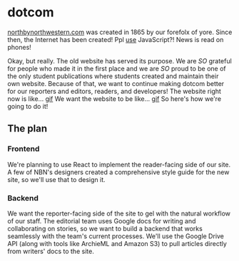 # dotcom
[northbynorthwestern.com](http://www.northbynorthwestern.com/) was created in 1865 by our forefolx of yore. Since then, the Internet has been created! Ppl [use](https://medium.com/front-end-hacking/how-it-feels-to-learn-javascript-in-2017-a934b801fbe) JavaScript?! News is read on phones!

Okay, but really. The old website has served its purpose. We are *SO* grateful for people who made it in the first place and we are *SO* proud to be one of the only student publications where students created and maintain their own website. Because of that, we want to continue making dotcom better for our reporters and editors, readers, and developers! The website right now is like... [gif](https://i.imgur.com/WWsGOwu.gif)
We want the website to be like...
[gif](https://i.imgur.com/cJERtAb.gif)
So here's how we're going to do it!

## The plan

### Frontend
We're planning to use React to implement the reader-facing side of our site. A few of NBN's designers created a comprehensive style guide for the new site, so we'll use that to design it.

### Backend
We want the reporter-facing side of the site to gel with the natural workflow of our staff. The editorial team uses Google docs for writing and collaborating on stories, so we want to build a backend that works seamlessly with the team's current processes. We'll use the Google Drive API (along with tools like ArchieML and Amazon S3) to pull articles directly from writers' docs to the site.
